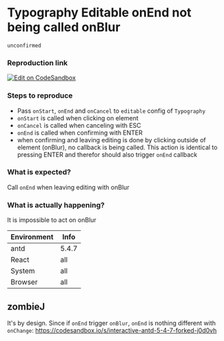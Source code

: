 # Typography Editable onEnd not being called onBlur

`unconfirmed`

### Reproduction link

[![Edit on CodeSandbox](https://codesandbox.io/static/img/play-codesandbox.svg)](https://codesandbox.io/s/interactive-antd-5-4-7-forked-56tp8r)

### Steps to reproduce

- Pass `onStart`, `onEnd` and `onCancel` to `editable` config of `Typography`
- `onStart` is called when clicking on element
- `onCancel` is called when canceling with ESC
- `onEnd` is called when confirming with ENTER
- when confirming and leaving editing is done by clicking outside of element (onBlur), no callback is being called. This action is identical to pressing ENTER and therefor should also trigger `onEnd` callback

### What is expected?

Call `onEnd` when leaving editing with onBlur

### What is actually happening?

It is impossible to act on onBlur

| Environment | Info  |
| ----------- | ----- |
| antd        | 5.4.7 |
| React       | all   |
| System      | all   |
| Browser     | all   |

<!-- generated by ant-design-issue-helper. DO NOT REMOVE -->

## zombieJ

It's by design. Since if `onEnd` trigger `onBlur`, `onEnd` is nothing different with `onChange`:
https://codesandbox.io/s/interactive-antd-5-4-7-forked-j0d0vh
